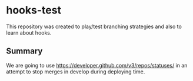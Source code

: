 # hooks-test

This repository was created to play/test branching strategies and also to learn about hooks.

## Summary
We are going to use https://developer.github.com/v3/repos/statuses/ in an attempt to
stop merges in develop during deploying time.